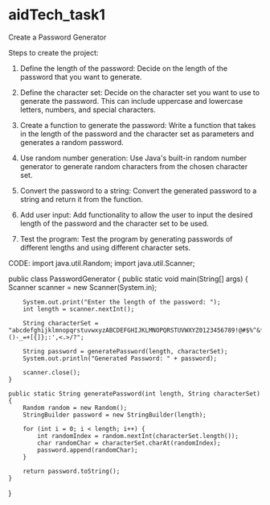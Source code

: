 # aidTech_task1

Create a Password Generator

Steps to create the project:

1. Define the length of the password: Decide on the length of the password that you want to generate.

2. Define the character set: Decide on the character set you want to use to generate the password. This can include uppercase and lowercase letters, numbers, and special characters.

3. Create a function to generate the password: Write a function that takes in the length of the password and the character set as parameters and generates a random password.

4. Use random number generation: Use Java's built-in random number generator to generate random characters from the chosen character set.

5. Convert the password to a string: Convert the generated password to a string and return it from the function.

6. Add user input: Add functionality to allow the user to input the desired length of the password and the character set to be used.

7. Test the program: Test the program by generating passwords of different lengths and using different character sets.

CODE:
import java.util.Random;
import java.util.Scanner;

public class PasswordGenerator {
    public static void main(String[] args) {
        Scanner scanner = new Scanner(System.in);
        
        System.out.print("Enter the length of the password: ");
        int length = scanner.nextInt();
        
        String characterSet = "abcdefghijklmnopqrstuvwxyzABCDEFGHIJKLMNOPQRSTUVWXYZ0123456789!@#$%^&*()-_=+[{]};:',<.>/?";
        
        String password = generatePassword(length, characterSet);
        System.out.println("Generated Password: " + password);
        
        scanner.close();
    }
    
    public static String generatePassword(int length, String characterSet) {
        Random random = new Random();
        StringBuilder password = new StringBuilder(length);
        
        for (int i = 0; i < length; i++) {
            int randomIndex = random.nextInt(characterSet.length());
            char randomChar = characterSet.charAt(randomIndex);
            password.append(randomChar);
        }
        
        return password.toString();
    }
}

